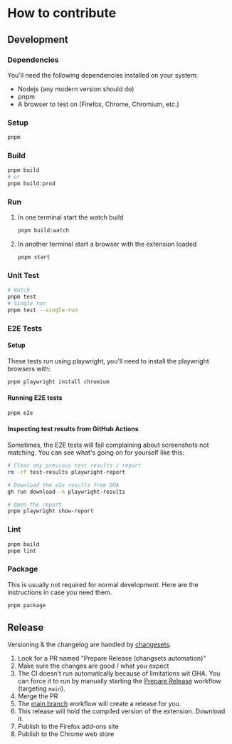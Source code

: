 # How to contribute

## Development

### Dependencies

You'll need the following dependencies installed on your system:

- Nodejs (any modern version should do)
- pnpm
- A browser to test on (Firefox, Chrome, Chromium, etc.)

### Setup

```sh
pnpm
```

### Build

```sh
pnpm build
# or
pnpm build:prod
```

### Run

1. In one terminal start the watch build

    ```sh
    pnpm build:watch
    ```

1. In another terminal start a browser with the extension loaded

    ```sh
    pnpm start
    ```

### Unit Test

```sh
# Watch
pnpm test
# Single run
pnpm test --single-run
```

### E2E Tests

#### Setup

These tests run using playwright, you'll need to install the playwright browsers
with:

```sh
pnpm playwright install chromium
```

#### Running E2E tests

```sh
pnpm e2e
```

#### Inspecting test results from GitHub Actions

Sometimes, the E2E tests will fail complaining about screenshots not matching.
You can see what's going on for yourself like this:

```sh
# Clear any previous test results / report
rm -rf test-results playwright-report

# Download the e2e results from GHA
gh run download -n playwright-results

# Open the report
pnpm playwright show-report
```

### Lint

```sh
pnpm build
pnpm lint
```

### Package

This is usually not required for normal development. Here are the instructions
in case you need them.

```sh
pnpm package
```

## Release

Versioning & the changelog are handled by [changesets](https://github.com/changesets/changesets).

1.  Look for a PR named "Prepare Release (changsets automation)"
1.  Make sure the changes are good / what you expect
1.  The CI doesn't run automatically because of limitations wit GHA. You can
    force it to run by manually starting the
    [Prepare Release](./.github/workflows/prepare-release.yml) workflow
    (targeting `main`).
1.  Merge the PR
1.  The [main branch](./.github/workflows/main.yml) workflow will create a
    release for you.
1.  This release will hold the compiled version of the extension. Download it.
1.  Publish to the Firefox add-ons site
1.  Publish to the Chrome web store
